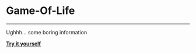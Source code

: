 # Game-Of-Life
_____
Ughhh... some boring information

[**Try it yourself**](https://false-toes-6498.roast.io/)
